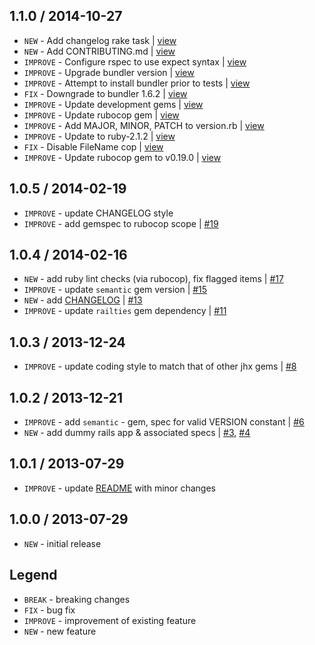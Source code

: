 1.1.0 / 2014-10-27
------------------

- `NEW` - Add changelog rake task | [view](https://github.com/jhx/gem-cssbuttongenerator-css-rails/commit/c0ea7f1)
- `NEW` - Add CONTRIBUTING.md | [view](https://github.com/jhx/gem-cssbuttongenerator-css-rails/commit/b7f96c6)
- `IMPROVE` - Configure rspec to use expect syntax | [view](https://github.com/jhx/gem-cssbuttongenerator-css-rails/commit/262a1cb)
- `IMPROVE` - Upgrade bundler version | [view](https://github.com/jhx/gem-cssbuttongenerator-css-rails/commit/7667aeb)
- `IMPROVE` - Attempt to install bundler prior to tests | [view](https://github.com/jhx/gem-cssbuttongenerator-css-rails/commit/7dfeae1)
- `FIX` - Downgrade to bundler 1.6.2 | [view](https://github.com/jhx/gem-cssbuttongenerator-css-rails/commit/e63ee5e)
- `IMPROVE` - Update development gems | [view](https://github.com/jhx/gem-cssbuttongenerator-css-rails/commit/348838f)
- `IMPROVE` - Update rubocop gem | [view](https://github.com/jhx/gem-cssbuttongenerator-css-rails/commit/2a5f6ad)
- `IMPROVE` - Add MAJOR, MINOR, PATCH to version.rb | [view](https://github.com/jhx/gem-cssbuttongenerator-css-rails/commit/cd0e0ed)
- `IMPROVE` - Update to ruby-2.1.2 | [view](https://github.com/jhx/gem-cssbuttongenerator-css-rails/commit/148c97b)
- `FIX` - Disable FileName cop | [view](https://github.com/jhx/gem-cssbuttongenerator-css-rails/commit/0a15139)
- `IMPROVE` - Update rubocop gem to v0.19.0 | [view](https://github.com/jhx/gem-cssbuttongenerator-css-rails/commit/476dec7)


1.0.5 / 2014-02-19
------------------

- `IMPROVE` - update CHANGELOG style
- `IMPROVE` - add gemspec to rubocop scope | [#19][]


1.0.4 / 2014-02-16
------------------

- `NEW` - add ruby lint checks (via rubocop), fix flagged items | [#17][]
- `IMPROVE` - update `semantic` gem version | [#15][]
- `NEW` - add [CHANGELOG](CHANGELOG.md) | [#13][]
- `IMPROVE` - update `railties` gem dependency | [#11][]


1.0.3 / 2013-12-24
------------------

- `IMPROVE` - update coding style to match that of other jhx gems | [#8][]


1.0.2 / 2013-12-21
------------------

- `IMPROVE` - add `semantic` - gem, spec for valid VERSION constant | [#6][]
- `NEW` - add dummy rails app & associated specs | [#3][], [#4][]


1.0.1 / 2013-07-29
------------------

- `IMPROVE` - update [README](README.md) with minor changes


1.0.0 / 2013-07-29
------------------

- `NEW` - initial release


Legend
------

- `BREAK`   - breaking changes
- `FIX`     - bug fix
- `IMPROVE` - improvement of existing feature
- `NEW`     - new feature

<!--- The following link definition list is generated by PimpMyChangelog --->
[#3]: https://github.com/jhx/gem-cssbuttongenerator-css-rails/issues/3
[#4]: https://github.com/jhx/gem-cssbuttongenerator-css-rails/issues/4
[#6]: https://github.com/jhx/gem-cssbuttongenerator-css-rails/issues/6
[#8]: https://github.com/jhx/gem-cssbuttongenerator-css-rails/issues/8
[#11]: https://github.com/jhx/gem-cssbuttongenerator-css-rails/issues/11
[#13]: https://github.com/jhx/gem-cssbuttongenerator-css-rails/issues/13
[#15]: https://github.com/jhx/gem-cssbuttongenerator-css-rails/issues/15
[#17]: https://github.com/jhx/gem-cssbuttongenerator-css-rails/issues/17
[#19]: https://github.com/jhx/gem-cssbuttongenerator-css-rails/issues/19
